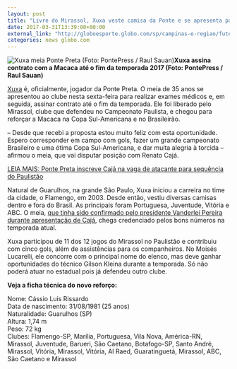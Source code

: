 ```yaml
---
layout: post
title: "Livre do Mirassol, Xuxa veste camisa da Ponte e se apresenta para exames"
date: 2017-03-31T13:39:00+00:00
external_link: "http://globoesporte.globo.com/sp/campinas-e-regiao/futebol/times/ponte-preta/noticia/2017/03/livre-do-mirassol-xuxa-veste-camisa-da-ponte-e-se-apresenta-para-exames.html"
categories: news globo.com
---
```

 ![Xuxa meia Ponte Preta (Foto: PontePress / Raul Sauan)](http://s2.glbimg.com/CHAD-9EvysnLU5F0vdedqCnY8CA=/153x0:682x699/300x397/s.glbimg.com/es/ge/f/original/2017/03/31/xuxa1.jpg "Xuxa meia Ponte Preta (Foto: PontePress / Raul Sauan)")**Xuxa assina contrato com a Macaca até o fim da temporada 2017 (Foto: PontePress / Raul Sauan)**

[Xuxa](http://globoesporte.globo.com/atleta/xuxa.html) é, oficialmente, jogador da Ponte Preta. O meia de 35 anos se apresentou ao clube nesta sexta-feira para realizar exames médicos e, em seguida, assinar contrato até o fim da temporada. Ele foi liberado pelo Mirassol, clube que defendeu no Campeonato Paulista, e chegou para reforçar a Macaca na Copa Sul-Americana e no Brasileirão.

– Desde que recebi a proposta estou muito feliz com esta oportunidade. Espero corresponder em campo com gols, fazer um grande campeonato Brasileiro e uma ótima Copa Sul-Americana, e dar muita alegria à torcida&nbsp;– afirmou o meia, que vai disputar posição com Renato Cajá.

[LEIA MAIS:&nbsp;Ponte Preta inscreve Cajá na vaga de atacante para sequência do Paulistão](http://globoesporte.globo.com/sp/campinas-e-regiao/futebol/times/ponte-preta/noticia/2017/03/ponte-preta-inscreve-caja-na-vaga-de-atacante-para-sequencia-do-paulistao.html)

Natural de Guarulhos, na grande São Paulo, Xuxa iniciou a carreira no time da cidade, o Flamengo, em 2003. Desde então, vestiu diversas camisas dentro e fora do Brasil. As principais foram Portuguesa, Juventude, Vitória e ABC. O meia, [que tinha sido confirmado pelo presidente Vanderlei Pereira durante apresentação de Cajá](http://globoesporte.globo.com/sp/campinas-e-regiao/futebol/noticia/2017/03/presidente-da-ponte-confirma-xuxa-para-o-brasileiro-e-um-grande-meia.html), chega credenciado pelos bons números na temporada atual.

Xuxa participou de 11 dos 12 jogos do Mirassol no Paulistão e contribuiu com cinco gols, além de assistências para os companheiros. No Moisés Lucarelli, ele concorre com o principal nome do elenco, mas deve ganhar oportunidades do técnico Gilson Kleina durante a temporada. Só não poderá atuar no estadual pois já defendeu outro clube.

**Veja a ficha técnica do novo reforço:**

Nome: Cássio Luis Rissardo  
Data de nascimento: 31/08/1981 (25 anos)  
Naturalidade: Guarulhos (SP)  
Altura: 1,74 m  
Peso: 72 kg  
Clubes: Flamengo-SP, Marília, Portuguesa, Vila Nova, América-RN, Mirassol, Juventude, Barueri, São Caetano, Botafogo-SP, Santo André, Mirassol, Vitória, Mirassol, Vitória, Al Raed, Guaratinguetá, Mirassol, ABC, São Caetano e Mirassol

